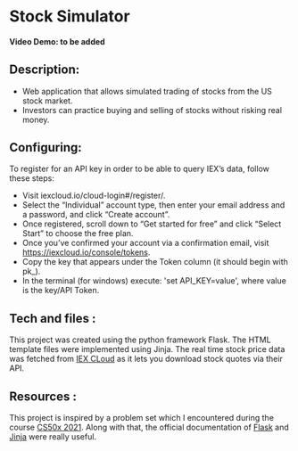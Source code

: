 # Stock Simulator

#### Video Demo: to be added

## Description:
* Web application that allows simulated trading of stocks from the US stock market. 
* Investors can practice buying and selling of stocks without risking real money.

## Configuring:
To register for an API key in order to be able to query IEX’s data, follow these steps:

* Visit iexcloud.io/cloud-login#/register/.
* Select the “Individual” account type, then enter your email address and a password, and click “Create account”.
* Once registered, scroll down to “Get started for free” and click “Select Start” to choose the free plan.
* Once you’ve confirmed your account via a confirmation email, visit https://iexcloud.io/console/tokens.
* Copy the key that appears under the Token column (it should begin with pk_).
* In the terminal (for windows) execute: 'set API_KEY=value', where value is the key/API Token.

## Tech and files :
This project was created using the python framework Flask.
The HTML template files were implemented using Jinja.
The real time stock price data was fetched from [IEX CLoud](https://iexcloud.io/) as it lets you download stock quotes via their API.

## Resources : 
This project is inspired by a problem set which I encountered during the course [CS50x 2021](https://cs50.harvard.edu/x/2021/).
Along with that, the official documentation of [Flask](https://flask.palletsprojects.com/en/1.1.x/quickstart/) and [Jinja](https://jinja.palletsprojects.com/en/2.11.x/templates/) were really useful.
